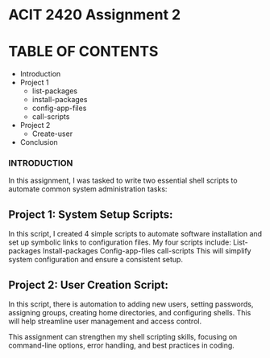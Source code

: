 # ACIT 2420 Assignment 2

# TABLE OF CONTENTS
- Introduction
- Project 1
    - list-packages
    - install-packages
    - config-app-files
    - call-scripts
- Project 2
    - Create-user
- Conclusion

### INTRODUCTION

In this assignment, I was tasked to write two essential shell scripts to automate common system administration tasks:

## Project 1: System Setup Scripts: 
In this script, I created 4 simple scripts to automate software installation and set up symbolic links to configuration files. 
My four scripts include:
List-packages
Install-packages
Config-app-files
call-scripts
This will simplify system configuration and ensure a consistent setup.

## Project 2: User Creation Script: 
In this script, there is automation to adding new users, setting passwords, assigning groups, creating home directories, and configuring shells.
This will help streamline user management and access control.

This assignment can strengthen my shell scripting skills, focusing on command-line options, error handling, and best practices in coding.

